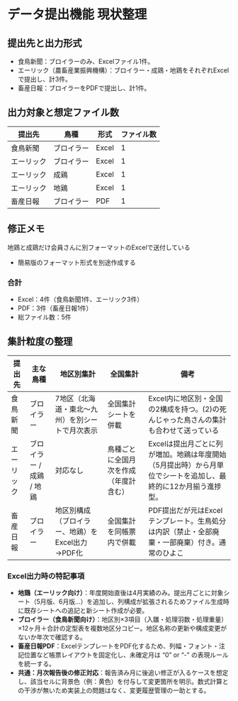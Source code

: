 # データ提出機能 現状整理

## 提出先と出力形式
- 食鳥新聞：ブロイラーのみ、Excelファイル1件。
- エーリック（農畜産業振興機構）：ブロイラー・成鶏・地鶏をそれぞれExcelで提出し、計3件。
- 畜産日報：ブロイラーをPDFで提出し、計1件。

## 出力対象と想定ファイル数
| 提出先 | 鳥種 | 形式 | ファイル数 |
| --- | --- | --- | --- |
| 食鳥新聞 | ブロイラー | Excel | 1 |
| エーリック | ブロイラー | Excel | 1 |
| エーリック | 成鶏 | Excel | 1 |
| エーリック | 地鶏 | Excel | 1 |
| 畜産日報 | ブロイラー | PDF | 1 |

## 修正メモ
地鶏と成鶏だけ会員さんに別フォーマットのExcelで送付している
- 簡易版のフォーマット形式を別途作成する

### 合計
- Excel：4件（食鳥新聞1件、エーリック3件）
- PDF：3件（畜産日報1件）
- 総ファイル数：5件

## 集計粒度の整理
| 提出先 | 主な鳥種 | 地区別集計 | 全国集計 | 備考 |
| --- | --- | --- | --- | --- |
| 食鳥新聞 | ブロイラー | 7地区（北海道・東北〜九州）を別シートで月次表示 | 全国集計シートを併載 | Excel内に地区別・全国の2構成を持つ。(2)の死んじゃった鳥さんの集計も合わせて送っている
| エーリック | ブロイラー / 成鶏 / 地鶏 | 対応なし | 鳥種ごとに全国月次を作成（年度計含む） | Excelは提出月ごとに列が増加。地鶏は年度開始（5月提出時）から月単位でシートを追加し、最終的に12か月揃う進捗型。
| 畜産日報 | ブロイラー  | 地区別構成（ブロイラー、地鶏）をExcel出力→PDF化 | 全国集計を同帳票内で併載 | PDF提出だが元はExcelテンプレート。生鳥処分は内訳（禁止・全部廃棄・一部廃棄）付き。通常のひよこ

### Excel出力時の特記事項
- **地鶏（エーリック向け）**：年度開始直後は4月実績のみ。提出月ごとに対象シート（5月版、6月版…）を追加し、列構成が拡張されるためファイル生成時に既存シートへの追記と新シート作成が必要。
- **ブロイラー（食鳥新聞向け）**：地区別×3項目（入雛・処理羽数・処理重量）×12ヶ月＋合計の定型表を複数地区分コピー。地区名称の更新や構成変更がないか年次で確認する。
- **畜産日報PDF**：ExcelテンプレートをPDF化するため、列幅・フォント・注記位置など帳票レイアウトを固定化し、未確定月は “0” or “-” の表現ルールを統一する。
- **共通：月次報告後の修正対応**：報告済み月に後追い修正が入るケースを想定し、該当セルに背景色（例：黄色）を付与して変更箇所を明示。数式計算との干渉が無いため実装上の問題はなく、変更履歴管理の一助とする。
